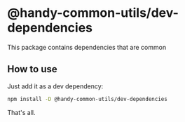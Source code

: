 # @handy-common-utils/dev-dependencies

This package contains dependencies that are common

## How to use

Just add it as a dev dependency:

```sh
npm install -D @handy-common-utils/dev-dependencies
```

That's all.
